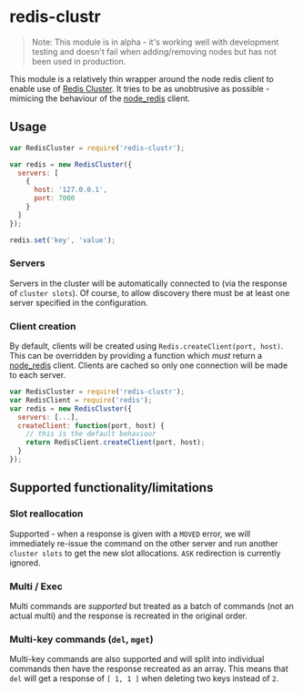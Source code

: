 # redis-clustr

> Note: This module is in alpha - it's working well with development testing and doesn't fail when adding/removing nodes but has not been used in production.

This module is a relatively thin wrapper around the node redis client to enable use of [Redis Cluster](http://redis.io/topics/cluster-spec). It tries to be as unobtrusive as possible - mimicing the behaviour of the [node_redis](https://github.com/mranney/node_redis) client.


## Usage


```javascript
var RedisCluster = require('redis-clustr');

var redis = new RedisCluster({
  servers: [
    {
      host: '127.0.0.1',
      port: 7000
    }
  ]
});

redis.set('key', 'value');
```

### Servers

Servers in the cluster will be automatically connected to (via the response of `cluster slots`). Of course, to allow discovery there must be at least one server specified in the configuration.

### Client creation

By default, clients will be created using `Redis.createClient(port, host)`. This can be overridden by providing a function which *must* return a [node_redis](https://github.com/mranney/node_redis) client. Clients are cached so only one connection will be made to each server.

```javascript
var RedisCluster = require('redis-clustr');
var RedisClient = require('redis');
var redis = new RedisCluster({
  servers: [...],
  createClient: function(port, host) {
    // this is the default behaviour
    return RedisClient.createClient(port, host);
  }
});
```


## Supported functionality/limitations

### Slot reallocation

Supported - when a response is given with a `MOVED` error, we will immediately re-issue the command on the other server and run another `cluster slots` to get the new slot allocations. `ASK` redirection is currently ignored.

### Multi / Exec

Multi commands are *supported* but treated as a batch of commands (not an actual multi) and the response is recreated in the original order.

### Multi-key commands (`del`, `mget`)

Multi-key commands are also supported and will split into individual commands then have the response recreated as an array. This means that `del` will get a response of `[ 1, 1 ]`  when deleting two keys instead of `2`.
